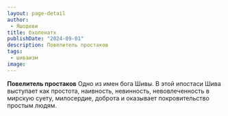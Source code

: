```yaml
---
layout: page-detail
author:
 - Яшодеви
title: бхоленатх
publishDate: "2024-09-01"
description: Повелитель простаков
tags:
 - шиваизм
image: 
---
```


__Повелитель простаков__
Одно из имен бога Шивы. В этой ипостаси Шива выступает как простота, наивность, невинность, невовлеченность в мирскую суету, милосердие, доброта и оказывает покровительство простым людям.


